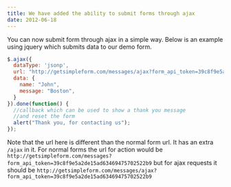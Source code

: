 ```yaml
---
title: We have added the ability to submit forms through ajax
date: 2012-06-18
---
```


You can now submit form through ajax in a simple way. Below is an example using jquery which submits data to our demo form.

~~~javascript
$.ajax({
  dataType: 'jsonp',
  url: "http://getsimpleform.com/messages/ajax?form_api_token=39c8f9e5a2de15ad63469475702522b9",
  data: {
    name: "John",
    message: "Boston",
  }
}).done(function() {
  //callback which can be used to show a thank you message
  //and reset the form
  alert("Thank you, for contacting us");
});
~~~

Note that the url here is different than the normal form url. It has an extra `/ajax` in it. For normal forms the url for action would be `http://getsimpleform.com/messages?form_api_token=39c8f9e5a2de15ad63469475702522b9` but for ajax requests it should be `http://getsimpleform.com/messages/ajax?form_api_token=39c8f9e5a2de15ad63469475702522b9`
